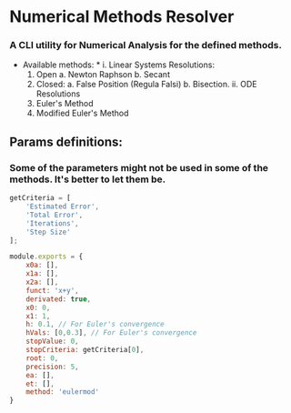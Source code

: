 # Numerical Methods Resolver
### A CLI utility for Numerical Analysis for the defined methods.

* Available methods: *
i. Linear Systems Resolutions:
    1. Open
        a. Newton Raphson
        b. Secant
    2. Closed:
        a. False Position (Regula Falsi)
        b. Bisection. 
ii. ODE Resolutions
    1. Euler's Method
    2. Modified Euler's Method


## Params definitions:
### Some of the parameters might not be used in some of the methods. It's better to let them be.
```js
getCriteria = [
    'Estimated Error',
    'Total Error',
    'Iterations',
    'Step Size'
];

module.exports = {
    x0a: [],
    x1a: [],
    x2a: [],
    funct: 'x+y',
    derivated: true,
    x0: 0,
    x1: 1,
    h: 0.1, // For Euler's convergence 
    hVals: [0,0.3], // For Euler's convergence 
    stopValue: 0,
    stopCriteria: getCriteria[0],
    root: 0,
    precision: 5,
    ea: [],
    et: [],
    method: 'eulermod'
}
```
